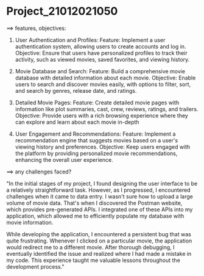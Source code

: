 # Project_21012021050

==> features, objectives:

1. User Authentication and Profiles:
Feature: Implement a user authentication system, allowing users to create accounts and log in.
Objective: Ensure that users have personalized profiles to track their activity, such as viewed movies, saved favorites, and viewing history.

2. Movie Database and Search:
Feature: Build a comprehensive movie database with detailed information about each movie.
Objective: Enable users to search and discover movies easily, with options to filter, sort, and search by genres, release date, and ratings.

3. Detailed Movie Pages:
Feature: Create detailed movie pages with information like plot summaries, cast, crew, reviews, ratings, and trailers.
Objective: Provide users with a rich browsing experience where they can explore and learn about each movie in-depth

4. User Engagement and Recommendations:
Feature: Implement a recommendation engine that suggests movies based on a user's viewing history and preferences.
Objective: Keep users engaged with the platform by providing personalized movie recommendations, enhancing the overall user experience.

==> any challenges faced?

"In the initial stages of my project, I found designing the user interface to be a relatively straightforward task. 
However, as I progressed, I encountered challenges when it came to data entry. 
I wasn't sure how to upload a large volume of movie data. 
That's when I discovered the Postman website, which provides pre-generated APIs. 
I integrated one of these APIs into my application, which allowed me to efficiently populate my database with movie information.

While developing the application, I encountered a persistent bug that was quite frustrating. 
Whenever I clicked on a particular movie, the application would redirect me to a different movie. 
After thorough debugging, I eventually identified the issue and realized where I had made a mistake in my code. 
This experience taught me valuable lessons throughout the development process."


